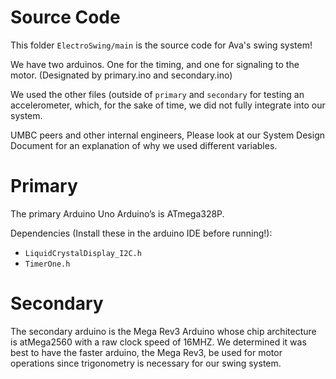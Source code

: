 # Source Code
This folder `ElectroSwing/main` is the source code for Ava's swing system!

We have two arduinos. One for the timing, and one for signaling to the motor.
(Designated by primary.ino and secondary.ino)

We used the other files (outside of `primary` and `secondary` for testing an accelerometer, which, for the sake of time, we did not fully integrate into our system.

UMBC peers and other internal engineers, Please look at our System Design Document for an explanation of why we used different variables.

# Primary
The primary Arduino Uno Arduino’s is ATmega328P. 

Dependencies (Install these in the arduino IDE before running!):
- `LiquidCrystalDisplay_I2C.h`
- `TimerOne.h`

# Secondary
The secondary arduino is the Mega Rev3 Arduino whose chip architecture is atMega2560 with a raw clock speed of 16MHZ. We determined it was best to have the faster arduino, the Mega Rev3, be used for motor operations since trigonometry is necessary for our swing system. 



